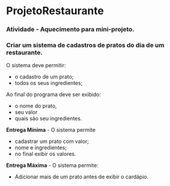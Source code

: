 # ProjetoRestaurante
### Atividade - Aquecimento para mini-projeto.

### Criar um sistema de cadastros de pratos do dia de um restaurante. 

O sistema deve permitir:
- o cadastro de um prato;
- todos os seus ingredientes;

Ao final do programa deve ser exibido:
 - o nome do prato, 
 - seu valor
 - quais são seu ingredientes. 


**Entrega Mínima** - 
O sistema permite 
- cadastrar um prato com valor;
- nome e ingredientes;
- no final exibir os valores.

**Entrega Máxima** - 
O sistema permite: 
- Adicionar mais de um prato antes de exibir o cardápio.
